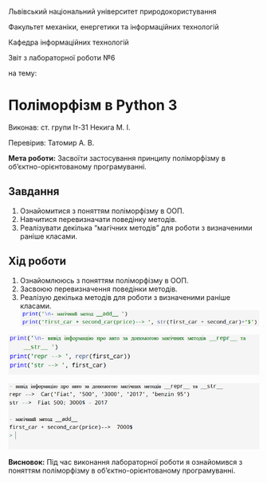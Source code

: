 Львівський національний університет природокористування 

Факультет механіки, енергетики та інформаційних технологій 

Кафедра інформаційних технологій 

Звіт з лабораторної роботи №6 

на тему: 
# Поліморфізм в Python 3

Виконав: ст. групи Іт-31 Некига М. І.

Перевірив: Татомир А. В. 

**Мета роботи:** Засвоїти застосування принципу поліморфізму в об’єктно-орієнтованому програмуванні.

## Завдання
1. Ознайомитися з поняттям поліморфізму в ООП.
2. Навчитися перевизначати поведінку методів.
3. Реалізувати декілька “магічних методів” для роботи з визначеними раніше класами.

## Хід роботи
1. Ознайомлююсь з поняттям поліморфізму в ООП.
2. Засвоюю перевизначення поведінки методів.
3. Реалізую декілька методів для роботи з визначеними раніше класами.
![image](images/lab9-1.png)

![image](images/lab9-2.png)

![image](images/lab9-3.png)


**Висновок:**
Під час виконання лабораторної роботи я ознайомився з поняттям поліморфізму в об’єктно-орієнтованому програмуванні.
